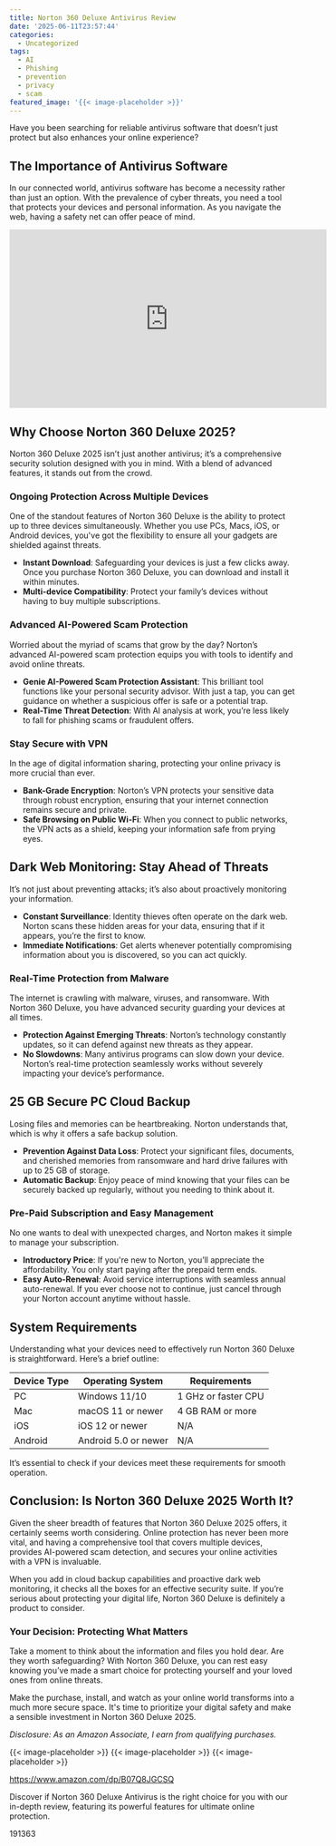 ```yaml
---
title: Norton 360 Deluxe Antivirus Review
date: '2025-06-11T23:57:44'
categories:
  - Uncategorized
tags:
  - AI
  - Phishing
  - prevention
  - privacy
  - scam
featured_image: '{{< image-placeholder >}}'
---
```


<p>Have you been searching for reliable antivirus software that doesn’t just protect but also enhances your online experience?</p> <p><a rel="nofollow" target="_blank" title="Norton 360 Deluxe 2025, Antivirus software for 3 Devices with Auto-Renewal – Includes Advanced AI Scam Protection, VPN, Dark Web Monitoring PC Cloud Backup [Download]" href="https://www.amazon.com/dp/B07Q8JGCSQ?tag=8118903-20" style='text-decoration: none; box-shadow: none;'></a></p> <p><a rel="nofollow" target="_blank" title="Find your new Norton 360 Deluxe 2025, Antivirus software for 3 Devices with Auto-Renewal – Includes Advanced AI Scam Protection, VPN, Dark Web Monitoring PC Cloud Backup [Download] on this page." href="https://www.amazon.com/dp/B07Q8JGCSQ?tag=8118903-20" style='text-decoration: none; box-shadow: none;'></a></p> <h2>The Importance of Antivirus Software</h2> <p>In our connected world, antivirus software has become a necessity rather than just an option. With the prevalence of cyber threats, you need a tool that protects your devices and personal information. As you navigate the web, having a safety net can offer peace of mind.</p> <iframe width="560" height="315" src="https://www.youtube.com/embed/NrJTWbSXgz4" frameborder="0" allow="accelerometer; autoplay; encrypted-media; gyroscope; picture-in-picture" allowfullscreen></iframe> <br> <p><a rel="nofollow" target="_blank" title="Find your new Norton 360 Deluxe 2025, Antivirus software for 3 Devices with Auto-Renewal – Includes Advanced AI Scam Protection, VPN, Dark Web Monitoring PC Cloud Backup [Download] on this page." href="https://www.amazon.com/dp/B07Q8JGCSQ?tag=8118903-20" style='text-decoration: none; box-shadow: none;'></a></p> <h2>Why Choose Norton 360 Deluxe 2025?</h2> <p>Norton 360 Deluxe 2025 isn’t just another antivirus; it’s a comprehensive security solution designed with you in mind. With a blend of advanced features, it stands out from the crowd.</p> <h3>Ongoing Protection Across Multiple Devices</h3> <p>One of the standout features of Norton 360 Deluxe is the ability to protect up to three devices simultaneously. Whether you use PCs, Macs, iOS, or Android devices, you've got the flexibility to ensure all your gadgets are shielded against threats.</p> <ul> <li> <strong>Instant Download</strong>: Safeguarding your devices is just a few clicks away. Once you purchase Norton 360 Deluxe, you can download and install it within minutes.</li> <li> <strong>Multi-device Compatibility</strong>: Protect your family’s devices without having to buy multiple subscriptions.</li> </ul> <h3>Advanced AI-Powered Scam Protection</h3> <p>Worried about the myriad of scams that grow by the day? Norton’s advanced AI-powered scam protection equips you with tools to identify and avoid online threats.</p> <ul> <li> <strong>Genie AI-Powered Scam Protection Assistant</strong>: This brilliant tool functions like your personal security advisor. With just a tap, you can get guidance on whether a suspicious offer is safe or a potential trap.</li> <li> <strong>Real-Time Threat Detection</strong>: With AI analysis at work, you’re less likely to fall for phishing scams or fraudulent offers.</li> </ul> <h3>Stay Secure with VPN</h3> <p>In the age of digital information sharing, protecting your online privacy is more crucial than ever.</p> <ul> <li> <strong>Bank-Grade Encryption</strong>: Norton’s VPN protects your sensitive data through robust encryption, ensuring that your internet connection remains secure and private.</li> <li> <strong>Safe Browsing on Public Wi-Fi</strong>: When you connect to public networks, the VPN acts as a shield, keeping your information safe from prying eyes.</li> </ul> <p><a rel="nofollow" target="_blank" title="Norton 360 Deluxe 2025, Antivirus software for 3 Devices with Auto-Renewal – Includes Advanced AI Scam Protection, VPN, Dark Web Monitoring PC Cloud Backup [Download]" href="https://www.amazon.com/dp/B07Q8JGCSQ?tag=8118903-20" style='text-decoration: none; box-shadow: none;'></a></p> </p><p></p><p></p><p></p><p><h2>Dark Web Monitoring: Stay Ahead of Threats</h2> <p>It’s not just about preventing attacks; it’s also about proactively monitoring your information.</p> <ul> <li> <strong>Constant Surveillance</strong>: Identity thieves often operate on the dark web. Norton scans these hidden areas for your data, ensuring that if it appears, you’re the first to know.</li> <li> <strong>Immediate Notifications</strong>: Get alerts whenever potentially compromising information about you is discovered, so you can act quickly.</li> </ul> <h3>Real-Time Protection from Malware</h3> <p>The internet is crawling with malware, viruses, and ransomware. With Norton 360 Deluxe, you have advanced security guarding your devices at all times.</p> <ul> <li> <strong>Protection Against Emerging Threats</strong>: Norton’s technology constantly updates, so it can defend against new threats as they appear.</li> <li> <strong>No Slowdowns</strong>: Many antivirus programs can slow down your device. Norton’s real-time protection seamlessly works without severely impacting your device’s performance.</li> </ul> <p><a rel="nofollow" target="_blank" title="Norton 360 Deluxe 2025, Antivirus software for 3 Devices with Auto-Renewal – Includes Advanced AI Scam Protection, VPN, Dark Web Monitoring PC Cloud Backup [Download]" href="https://www.amazon.com/dp/B07Q8JGCSQ?tag=8118903-20" style='text-decoration: none; box-shadow: none;'></a></p> <h2>25 GB Secure PC Cloud Backup</h2> <p>Losing files and memories can be heartbreaking. Norton understands that, which is why it offers a safe backup solution.</p> <ul> <li> <strong>Prevention Against Data Loss</strong>: Protect your significant files, documents, and cherished memories from ransomware and hard drive failures with up to 25 GB of storage.</li> <li> <strong>Automatic Backup</strong>: Enjoy peace of mind knowing that your files can be securely backed up regularly, without you needing to think about it.</li> </ul> <h3>Pre-Paid Subscription and Easy Management</h3> <p>No one wants to deal with unexpected charges, and Norton makes it simple to manage your subscription.</p> <ul> <li> <strong>Introductory Price</strong>: If you're new to Norton, you’ll appreciate the affordability. You only start paying after the prepaid term ends.</li> <li> <strong>Easy Auto-Renewal</strong>: Avoid service interruptions with seamless annual auto-renewal. If you ever choose not to continue, just cancel through your Norton account anytime without hassle.</li> </ul> <p><a rel="nofollow" target="_blank" title="Norton 360 Deluxe 2025, Antivirus software for 3 Devices with Auto-Renewal – Includes Advanced AI Scam Protection, VPN, Dark Web Monitoring PC Cloud Backup [Download]" href="https://www.amazon.com/dp/B07Q8JGCSQ?tag=8118903-20" style='text-decoration: none; box-shadow: none;'></a></p> <h2>System Requirements</h2> <p>Understanding what your devices need to effectively run Norton 360 Deluxe is straightforward. Here’s a brief outline:</p> <table> <thead> <tr> <th>Device Type</th> <th>Operating System</th> <th>Requirements</th> </tr> </thead> <tbody> <tr> <td>PC</td> <td>Windows 11/10</td> <td>1 GHz or faster CPU</td> </tr> <tr> <td>Mac</td> <td>macOS 11 or newer</td> <td>4 GB RAM or more</td> </tr> <tr> <td>iOS</td> <td>iOS 12 or newer</td> <td>N/A</td> </tr> <tr> <td>Android</td> <td>Android 5.0 or newer</td> <td>N/A</td> </tr> </tbody> </table> <p>It’s essential to check if your devices meet these requirements for smooth operation.</p> <p><a rel="nofollow" target="_blank" title="Norton 360 Deluxe 2025, Antivirus software for 3 Devices with Auto-Renewal – Includes Advanced AI Scam Protection, VPN, Dark Web Monitoring PC Cloud Backup [Download]" href="https://www.amazon.com/dp/B07Q8JGCSQ?tag=8118903-20" style='text-decoration: none; box-shadow: none;'></a></p> <h2>Conclusion: Is Norton 360 Deluxe 2025 Worth It?</h2> <p>Given the sheer breadth of features that Norton 360 Deluxe 2025 offers, it certainly seems worth considering. Online protection has never been more vital, and having a comprehensive tool that covers multiple devices, provides AI-powered scam detection, and secures your online activities with a VPN is invaluable.</p> <p>When you add in cloud backup capabilities and proactive dark web monitoring, it checks all the boxes for an effective security suite. If you’re serious about protecting your digital life, Norton 360 Deluxe is definitely a product to consider.</p> <h3>Your Decision: Protecting What Matters</h3> <p>Take a moment to think about the information and files you hold dear. Are they worth safeguarding? With Norton 360 Deluxe, you can rest easy knowing you’ve made a smart choice for protecting yourself and your loved ones from online threats.</p> <p>Make the purchase, install, and watch as your online world transforms into a much more secure space. It's time to prioritize your digital safety and make a sensible investment in Norton 360 Deluxe 2025.</p> <p><a rel="nofollow" target="_blank" title="See the Norton 360 Deluxe 2025, Antivirus software for 3 Devices with Auto-Renewal – Includes Advanced AI Scam Protection, VPN, Dark Web Monitoring PC Cloud Backup [Download] in detail." href="https://www.amazon.com/dp/B07Q8JGCSQ?tag=8118903-20" style='text-decoration: none; box-shadow: none;'></a></p> <p><i>Disclosure: As an Amazon Associate, I earn from qualifying purchases.</i></p>
{{< image-placeholder >}}
{{< image-placeholder >}}
{{< image-placeholder >}}




https://www.amazon.com/dp/B07Q8JGCSQ

Discover if Norton 360 Deluxe Antivirus is the right choice for you with our in-depth review, featuring its powerful features for ultimate online protection.

191363
